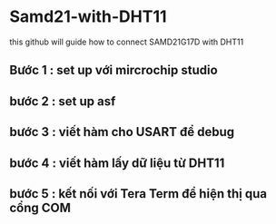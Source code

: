 # Samd21-with-DHT11
 this github will guide how to connect SAMD21G17D with DHT11

## Bước 1 : set up với mircrochip studio

## bước 2 : set up asf

## bước 3 : viết hàm cho USART để debug

## bước 4 : viết hàm lấy dữ liệu từ DHT11

## bước 5 : kết nối với Tera Term để hiện thị qua cổng COM
